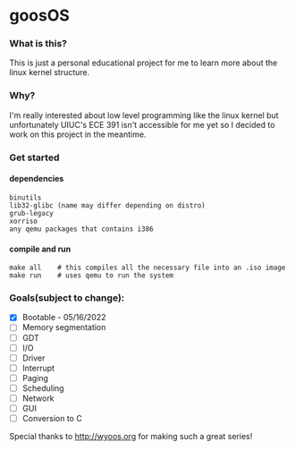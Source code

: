 # goosOS
### What is this?
This is just a personal educational project for me to learn more about the linux kernel structure.

### Why?
I'm really interested about low level programming like the linux kernel but unfortunately UIUC's ECE 391 isn't accessible for me yet so I decided to work on this project in the meantime.

### Get started
#### dependencies
```
binutils
lib32-glibc (name may differ depending on distro)
grub-legacy
xorriso
any qemu packages that contains i386
```
#### compile and run
```
make all    # this compiles all the necessary file into an .iso image
make run    # uses qemu to run the system
```

### Goals(subject to change):
- [x] Bootable - 05/16/2022
- [ ] Memory segmentation
- [ ] GDT
- [ ] I/O
- [ ] Driver
- [ ] Interrupt
- [ ] Paging
- [ ] Scheduling
- [ ] Network
- [ ] GUI
- [ ] Conversion to C

Special thanks to http://wyoos.org for making such a great series!